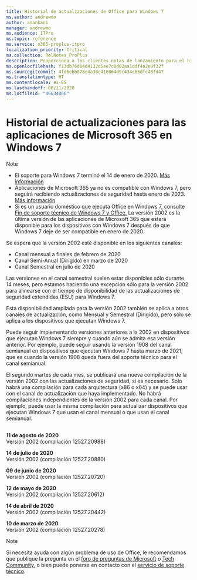 ```yaml
---
title: Historial de actualizaciones de Office para Windows 7
ms.author: andrewmo
author: anankani
manager: andrewmo
ms.audience: ITPro
ms.topic: reference
ms.service: o365-proplus-itpro
localization_priority: Critical
ms.collection: RelNotes_ProPlus
description: Proporciona a los clientes notas de lanzamiento para el historial de actualizaciones de las aplicaciones de Microsoft 365 para Windows 7
ms.openlocfilehash: f13db76d04d4132d5ee7c0d02aa1ddf4a2e0f32f
ms.sourcegitcommit: 4fd6ebb878e4a30e416064d9c434c66dfc48fd47
ms.translationtype: HT
ms.contentlocale: es-ES
ms.lasthandoff: 08/11/2020
ms.locfileid: "46634866"
---
```

# <a name="update-history-for-microsoft-365-apps-on-windows-7"></a>Historial de actualizaciones para las aplicaciones de Microsoft 365 en Windows 7 

 > [!NOTE]
>
>- El soporte para Windows 7 terminó el 14 de enero de 2020. [Más información](https://www.microsoft.com/microsoft-365/windows/end-of-windows-7-support?rtc=1)
>- Aplicaciones de Microsoft 365 ya no es compatible con Windows 7, pero seguirá recibiendo actualizaciones de seguridad hasta enero de 2023. [Más información](https://docs.microsoft.com/DeployOffice/windows-7-support)
>- Si es un usuario doméstico que ejecuta Office en Windows 7, consulte [Fin de soporte técnico de Windows 7 y Office.](https://support.office.com/en-us/article/windows-7-end-of-support-and-office-78f20fab-b57b-44d7-8368-06a8493f3cb9?ui=en-US&rs=en-US&ad=US) 
La versión 2002 es la última versión de las aplicaciones de Microsoft 365 que estará disponible para los dispositivos con Windows 7 después de que Windows 7 deje de ser compatible en enero de 2020.  

Se espera que la versión 2002 esté disponible en los siguientes canales:
- Canal mensual a finales de febrero de 2020
- Canal Semi-Anual (Dirigido) en marzo de 2020
- Canal Semestral en julio de 2020

Las versiones en el canal semestral suelen estar disponibles sólo durante 14 meses, pero estamos haciendo una excepción sólo para la versión 2002 para alinearse con el tiempo de disponibilidad de las actualizaciones de seguridad extendidas (ESU) para Windows 7.

Esta disponibilidad ampliada para la versión 2002 también se aplica a otros canales de actualización, como Mensual y Semestral (Dirigido), pero sólo se aplica a los dispositivos que ejecutan Windows 7.

Puede seguir implementando versiones anteriores a la 2002 en dispositivos que ejecutan Windows 7 siempre y cuando aún se admita esa versión anterior. Por ejemplo, puede seguir usando la versión 1908 del canal semianual en dispositivos que ejecutan Windows 7 hasta marzo de 2021, que es cuando la versión 1908 queda fuera del soporte técnico para el canal semianual.

El segundo martes de cada mes, se publicará una nueva compilación de la versión 2002 con las actualizaciones de seguridad, si es necesario. Solo habrá una compilación para cada arquitectura (x86 o x64) y se puede usar con el canal de actualización que haya implementado. No habrá compilaciones independientes de la versión 2002 para cada canal. Por ejemplo, puede usar la misma compilación para actualizar dispositivos que ejecutan Windows 7 que usan el canal mensual o que usan el canal semianual.

##

[//]: # (NO ELIMINAR)

**11 de agosto de 2020**<br/>
Versión 2002 (compilación 12527.20988)<br/>

**14 de julio de 2020**<br/>
Versión 2002 (compilación 12527.20880)<br/>

**09 de junio de 2020**<br/>
Versión 2002 (compilación 12527.20720)<br/>

**12 de mayo de 2020**<br/>
Versión 2002 (compilación 12527.20612)<br/>

**14 de abril de 2020**<br/>
Versión 2002 (compilación 12527.20442)<br/>

**10 de marzo de 2020**<br/>
Versión 2002 (compilación 12527.20278)<br/>




> [!NOTE]
> Si necesita ayuda con algún problema de uso de Office, le recomendamos que publique la pregunta en el [foro de preguntas de Microsoft](https://answers.microsoft.com/) o [Tech Community](https://techcommunity.microsoft.com/), o bien puede ponerse en contacto con el [servicio de soporte técnico](https://support.microsoft.com/contactus).
